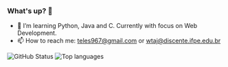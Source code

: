 ### What's up? 👋

- 🌱 I’m learning Python, Java and C. Currently with focus on Web Development.
- 📫 How to reach me: teles967@gmail.com or wtaj@discente.ifpe.edu.br

![GitHub Status](https://github-readme-stats.vercel.app/api?username=williamteles&show_icons=true&hide_title=true?theme=tokyonight)
![Top languages](https://github-readme-stats.vercel.app/api/top-langs/?username=williamteles&layout=compact?theme=tokyonight)

<!--
**williamteles/williamteles** is a ✨ _special_ ✨ repository because its `README.md` (this file) appears on your GitHub profile.

Here are some ideas to get you started:

- 🔭 I’m currently working on ...
- 🌱 I’m currently learning ...
- 👯 I’m looking to collaborate on ...
- 🤔 I’m looking for help with ...
- 💬 Ask me about ...
- 📫 How to reach me: ...
- 😄 Pronouns: ...
- ⚡ Fun fact: ...
-->
